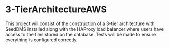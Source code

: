 # 3-TierArchitectureAWS
This project will consist of the construction of a 3-tier architecture with SeedDMS installed along with the HAProxy load balancer where users have access to the files stored on the database. Tests will be made to ensure everything is configured correctly.
